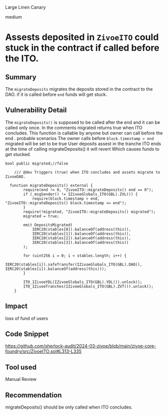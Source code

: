 Large Linen Canary

medium

# Assests deposited in ``ZivoeITO`` could  stuck in the contract if called before the ITO.

## Summary
The ``migrateDeposits`` migrates the deposits stored in the contract to the DAO. if  it is called before ``end`` funds will get stuck.
 
 
## Vulnerability Detail
The ``migrateDeposits()`` is supposed to be called after the end and it can be called only once. In the comments migrated returns true when ITO concludes. This function is callable by anyone but owner can call before the end .
probable scenarios
The owner calls before ``block.timestamp > end`` migrated will be set to be true
User deposits assest in the tranche
ITO ends at the time of calling migrateDeposits() it will revert
Which causes funds to get stucked.
```solidity
bool public migrated;//false

    /// @dev Triggers (true) when ITO concludes and assets migrate to ZivoeDAO.

```
```solidity
  function migrateDeposits() external {
        require(end != 0, "ZivoeITO::migrateDeposits() end == 0");
        if (_msgSender() != IZivoeGlobals_ITO(GBL).ZVL()) {
            require(block.timestamp > end, "ZivoeITO::migrateDeposits() block.timestamp <= end");
        }
        require(!migrated, "ZivoeITO::migrateDeposits() migrated");
        migrated = true;

        emit DepositsMigrated(
            IERC20(stables[0]).balanceOf(address(this)),
            IERC20(stables[1]).balanceOf(address(this)),
            IERC20(stables[2]).balanceOf(address(this)),
            IERC20(stables[3]).balanceOf(address(this))
        );

        for (uint256 i = 0; i < stables.length; i++) {
            IERC20(stables[i]).safeTransfer(IZivoeGlobals_ITO(GBL).DAO(), IERC20(stables[i]).balanceOf(address(this)));
        }

        ITO_IZivoeYDL(IZivoeGlobals_ITO(GBL).YDL()).unlock();
        ITO_IZivoeTranches(IZivoeGlobals_ITO(GBL).ZVT()).unlock();
    }
```


## Impact
loss of fund of users
## Code Snippet
https://github.com/sherlock-audit/2024-03-zivoe/blob/main/zivoe-core-foundry/src/ZivoeITO.sol#L313-L335

## Tool used

Manual Review

## Recommendation
migrateDeposits() should be only called when ITO concludes.